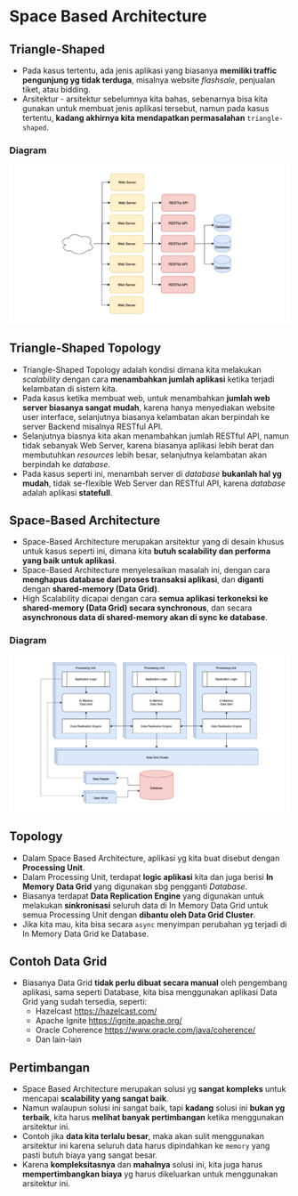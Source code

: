# Space Based Architecture

## Triangle-Shaped

- Pada kasus tertentu, ada jenis aplikasi yang biasanya **memiliki traffic pengunjung yg tidak terduga**, misalnya website _flashsale_, penjualan tiket, atau bidding.
- Arsitektur - arsitektur sebelumnya kita bahas, sebenarnya bisa kita gunakan untuk membuat jenis aplikasi tersebut, namun pada kasus tertentu, **kadang akhirnya kita mendapatkan permasalahan** `triangle-shaped`.

### Diagram

![Diagram](./assets/section-14-01.png)

## Triangle-Shaped Topology

- Triangle-Shaped Topology adalah kondisi dimana kita melakukan _scalability_ dengan cara **menambahkan jumlah aplikasi** ketika terjadi kelambatan di sistem kita.
- Pada kasus ketika membuat web, untuk menambahkan **jumlah web server biasanya sangat mudah**, karena hanya menyediakan website user interface, selanjutnya biasanya kelambatan akan berpindah ke server Backend misalnya RESTful API.
- Selanjutnya biasnya kita akan menambahkan jumlah RESTful API, namun tidak sebanyak Web Server, karena biasanya aplikasi lebih berat dan membutuhkan _resources_ lebih besar, selanjutnya kelambatan akan berpindah ke _database_.
- Pada kasus seperti ini, menambah server di _database_ **bukanlah hal yg mudah**, tidak se-flexible Web Server dan RESTful API, karena _database_ adalah aplikasi **statefull**.

## Space-Based Architecture

- Space-Based Architecture merupakan arsitektur yang di desain khusus untuk kasus seperti ini, dimana kita **butuh scalability dan performa yang baik untuk aplikasi**.
- Space-Based Architecture menyelesaikan masalah ini, dengan cara **menghapus database dari proses transaksi aplikasi**, dan **diganti** dengan **shared-memory (Data Grid)**.
- High Scalability dicapai dengan cara **semua aplikasi terkoneksi ke shared-memory (Data Grid) secara synchronous**, dan secara **asynchronous data di shared-memory akan di sync ke database**.

### Diagram

![Diagram](./assets/section-14-02.png)

## Topology

- Dalam Space Based Architecture, aplikasi yg kita buat disebut dengan **Processing Unit**.
- Dalam Processing Unit, terdapat **logic aplikasi** kita dan juga berisi **In Memory Data Grid** yang digunakan sbg pengganti _Database_.
- Biasanya terdapat **Data Replication Engine** yang digunakan untuk melakukan **sinkronisasi** seluruh data di In Memory Data Grid untuk semua Processing Unit dengan **dibantu oleh Data Grid Cluster**.
- Jika kita mau, kita bisa secara `async` menyimpan perubahan yg terjadi di In Memory Data Grid ke Database.

## Contoh Data Grid

- Biasanya Data Grid **tidak perlu dibuat secara manual** oleh pengembang aplikasi, sama seperti Database, kita bisa menggunakan aplikasi Data Grid yang sudah tersedia, seperti:
  - Hazelcast https://hazelcast.com/
  - Apache Ignite https://ignite.apache.org/
  - Oracle Coherence https://www.oracle.com/java/coherence/
  - Dan lain-lain

## Pertimbangan

- Space Based Architecture merupakan solusi yg **sangat kompleks** untuk mencapai **scalability yang sangat baik**.
- Namun walaupun solusi ini sangat baik, tapi **kadang** solusi ini **bukan yg terbaik**, kita harus **melihat banyak pertimbangan** ketika menggunakan arsitektur ini.
- Contoh jika **data kita terlalu besar**, maka akan sulit menggunakan arsitektur ini karena seluruh data harus dipindahkan ke `memory` yang pasti butuh biaya yang sangat besar.
- Karena **kompleksitasnya** dan **mahalnya** solusi ini, kita juga harus **mempertimbangkan biaya** yg harus dikeluarkan untuk menggunakan arsitektur ini.
